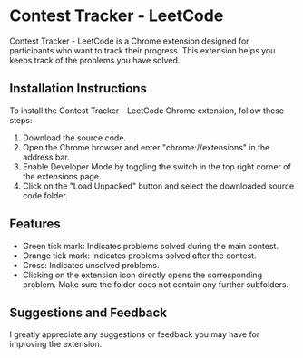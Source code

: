 # Contest Tracker - LeetCode

Contest Tracker - LeetCode is a Chrome extension designed for participants who want to track their progress. This extension helps you keeps track of the problems you have solved.

## Installation Instructions

To install the Contest Tracker - LeetCode Chrome extension, follow these steps:

1. Download the source code.
2. Open the Chrome browser and enter "chrome://extensions" in the address bar.
3. Enable Developer Mode by toggling the switch in the top right corner of the extensions page.
4. Click on the "Load Unpacked" button and select the downloaded source code folder.

## Features

- Green tick mark: Indicates problems solved during the main contest.
- Orange tick mark: Indicates problems solved after the contest.
- Cross: Indicates unsolved problems.
- Clicking on the extension icon directly opens the corresponding problem. Make sure the folder does not contain any further subfolders.

## Suggestions and Feedback

I greatly appreciate any suggestions or feedback you may have for improving the extension. 

